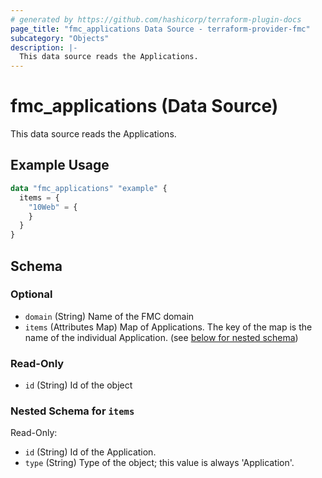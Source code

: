 ```yaml
---
# generated by https://github.com/hashicorp/terraform-plugin-docs
page_title: "fmc_applications Data Source - terraform-provider-fmc"
subcategory: "Objects"
description: |-
  This data source reads the Applications.
---
```


# fmc_applications (Data Source)

This data source reads the Applications.

## Example Usage

```terraform
data "fmc_applications" "example" {
  items = {
    "10Web" = {
    }
  }
}
```

<!-- schema generated by tfplugindocs -->
## Schema

### Optional

- `domain` (String) Name of the FMC domain
- `items` (Attributes Map) Map of Applications. The key of the map is the name of the individual Application. (see [below for nested schema](#nestedatt--items))

### Read-Only

- `id` (String) Id of the object

<a id="nestedatt--items"></a>
### Nested Schema for `items`

Read-Only:

- `id` (String) Id of the Application.
- `type` (String) Type of the object; this value is always 'Application'.
